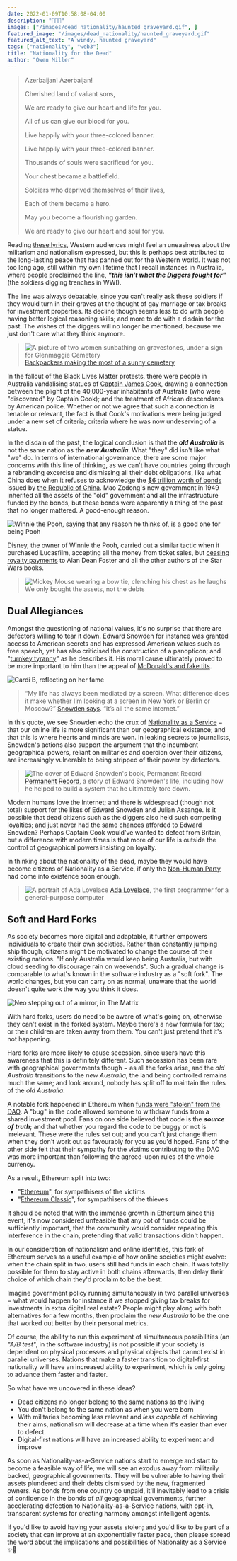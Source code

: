 ```yaml
---
date: 2022-01-09T10:58:08-04:00
description: "🎌💀🎌"
images: ["/images/dead_nationality/haunted_graveyard.gif", ]
featured_image: "/images/dead_nationality/haunted_graveyard.gif"
featured_alt_text: "A windy, haunted graveyard"
tags: ["nationality", "web3"]
title: "Nationality for the Dead"
author: "Owen Miller"
---
```

> 	Azerbaijan! Azerbaijan!
>
>	Cherished land of valiant sons,
>
>	We are ready to give our heart and life for you.
>
>	All of us can give our blood for you.
>
>	Live happily with your three-colored banner.
>
>	Live happily with your three-colored banner.
>
>	Thousands of souls were sacrificed for you.
>
>	Your chest became a battlefield.
>
>	Soldiers who deprived themselves of their lives,
>
>	Each of them became a hero.
>
>	May you become a flourishing garden.
>
>	We are ready to give our heart and soul for you.

Reading [these lyrics](https://www.azer.com/aiweb/categories/music/AudioPages/NationalAnthem/hymn_independence.html), Western audiences might feel an uneasiness about the militarism and nationalism expressed, but this is perhaps best attributed to the long-lasting peace that has panned out for the Western world. It was not too long ago, still within my own lifetime that I recall instances in Australia, where people proclaimed the line, ***"this isn't what the Diggers fought for"*** (the soldiers digging trenches in WWI).

The line was always debatable, since you can't really ask these soldiers if they would turn in their graves at the thought of gay marriage or tax breaks for investment properties. Its decline though seems less to do with people having better logical reasoning skills; and more to do with a disdain for the past. The wishes of the diggers will no longer be mentioned, because we just don't care what they think anymore.

> ![A picture of two women sunbathing on gravestones, under a sign for Glenmaggie Cemetery](/images/dead_nationality/sunbathers.jpg)
> [Backpackers making the most of a sunny cemetery](https://metro.co.uk/2015/01/04/women-spark-anger-by-sunbathing-in-bikinis-on-cemetery-graves-5008842/)

In the fallout of the Black Lives Matter protests, there were people in Australia vandalising statues of [Captain James Cook](https://en.wikipedia.org/wiki/James_Cook), drawing a connection between the plight of the 40,000-year inhabitants of Australia (who were "discovered" by Captain Cook); and the treatment of African descendants by American police. Whether or not we agree that such a connection is tenable or relevant, the fact is that Cook's motivations were being judged under a new set of criteria; criteria where he was now undeserving of a statue.

In the disdain of the past, the logical conclusion is that the ***old Australia*** is not the same nation as the ***new Australia***. What "they" did isn't like what "we" do. In terms of international governance, there are some major concerns with this line of thinking, as we can't have countries going through a rebranding excercise and dismissing all their debt obligations, like what China does when it refuses to acknowledge the [$6 trillion worth of bonds](https://www.foxbusiness.com/markets/historic-chinese-bonds-trump-leverage-beijing) issued by [the Republic of China](https://www.npr.org/transcripts/759960349). Mao Zedong's new government in 1949 inherited all the assets of the "old" government and all the infrastructure funded by the bonds, but these bonds were apparently a thing of the past that no longer mattered. A good-enough reason.

![Winnie the Pooh, saying that any reason he thinks of, is a good one for being Pooh](/images/dead_nationality/pooh_reasoning.gif)

Disney, the owner of Winnie the Pooh, carried out a similar tactic when it purchased Lucasfilm, accepting all the money from ticket sales, but [ceasing royalty payments](https://www.hollywoodreporter.com/business/business-news/star-wars-author-royalties-disney-1234951422/) to Alan Dean Foster and all the other authors of the Star Wars books.

> ![Mickey Mouse wearing a bow tie, clenching his chest as he laughs](/images/dead_nationality/mickey_laughing.gif)
> We only bought the assets, not the debts

## Dual Allegiances
Amongst the questioning of national values, it's no surprise that there are defectors willing to tear it down. Edward Snowden for instance was granted access to American secrets and has expressed American values such as free speech, yet has also criticised the construction of a panopticon; and "[turnkey tyranny](https://www.wired.com/story/after-six-years-in-exile-edward-snowden-explains-himself/)" as he describes it. His moral cause ultimately proved to be more important to him than the appeal of [McDonald's and fake tits](https://www.youtube.com/watch?v=5uPoDNEn3I0).

![Cardi B, reflecting on her fame](/images/dead_nationality/cardi_b.gif)

> “My life has always been mediated by a screen. What difference does it make whether I’m looking at a screen in New York or Berlin or Moscow?” [Snowden says](https://www.wired.com/story/after-six-years-in-exile-edward-snowden-explains-himself/). “It’s all the same internet.”

In this quote, we see Snowden echo the crux of [Nationality as a Service](../nationality_as_a_service/) − that our online life is more significant than our geographical existence; and that this is where hearts and minds are won. In leaking secrets to journalists, Snowden's actions also support the argument that the incumbent geographical powers, reliant on militaries and coercion over their citizens, are increasingly vulnerable to being stripped of their power by defectors.

> ![The cover of Edward Snowden's book, Permanent Record](/images/dead_nationality/Snowden.jpg)
> [Permanent Record](https://www.amazon.com/Permanent-Record-Edward-Snowden/dp/1250237238), a story of Edward Snowden's life, including how he helped to build a system that he ultimately tore down.

Modern humans love the Internet; and there is widespread (though not total) support for the likes of Edward Snowden and Julian Assange. Is it possible that dead citizens such as the diggers also held such competing loyalties; and just never had the same chances afforded to Edward Snowden? Perhaps Captain Cook would've wanted to defect from Britain, but a difference with modern times is that more of our life is outside the control of geographical powers insisting on loyalty.

In thinking about the nationality of the dead, maybe they would have become citizens of Nationality as a Service, if only the [Non-Human Party](/) had come into existence soon enough.
> ![A portrait of Ada Lovelace](/images/dead_nationality/Ada_Lovelace.jpg)
> [Ada Lovelace](https://en.wikipedia.org/wiki/Ada_Lovelace), the first programmer for a general-purpose computer

## Soft and Hard Forks
As society becomes more digital and adaptable, it further empowers individuals to create their own societies. Rather than constantly jumping ship though, citizens might be motivated to change the course of their existing nations. "If only Australia would keep being Australia, but with cloud seeding to discourage rain on weekends". Such a gradual change is comparable to what's known in the software industry as a "soft fork". The world changes, but you can carry on as normal, unaware that the world doesn't quite work the way you think it does.

![Neo stepping out of a mirror, in The Matrix](/images/dead_nationality/Matrix_mirror.gif)

With hard forks, users do need to be aware of what's going on, otherwise they can't exist in the forked system. Maybe there's a new formula for tax; or their children are taken away from them. You can't just pretend that it's not happening.

Hard forks are more likely to cause secession, since users have this awareness that this is definitely different. Such secession has been rare with geographical governments though − as all the forks arise, and the *old Australia* transitions to the *new Australia*, the land being controlled remains much the same; and look around, nobody has split off to maintain the rules of the *old Australia*.

A notable fork happened in Ethereum when [funds were "stolen" from the DAO](https://en.wikipedia.org/wiki/The_DAO_(organization)). A "bug" in the code allowed someone to withdraw funds from a shared investment pool. Fans on one side believed that code is the ***source of truth***; and that whether you regard the code to be buggy or not is irrelevant. These were the rules set out; and you can't just change them when they don't work out as favourably for you as you'd hoped. Fans of the other side felt that their sympathy for the victims contributing to the DAO was more important than following the agreed-upon rules of the whole currency.

As a result, Ethereum split into two:
* "[Ethereum](https://www.coingecko.com/en/coins/ethereum)", for sympathisers of the victims
* "[Ethereum Classic](https://www.coingecko.com/en/coins/ethereum-classic)", for sympathisers of the thieves

It should be noted that with the immense growth in Ethereum since this event, it's now considered unfeasible that any pot of funds could be sufficiently important, that the community would consider repeating this interference in the chain, pretending that valid transactions didn't happen.

In our consideration of nationalism and online identities, this fork of Ethereum serves as a useful example of how online societies might evolve: when the chain split in two, users still had funds in each chain. It was totally possible for them to stay active in both chains afterwards, then delay their choice of which chain they'd proclaim to be the best.

Imagine government policy running simultaneously in two parallel universes − what would happen for instance if we stopped giving tax breaks for investments in extra digital real estate? People might play along with both alternatives for a few months, then proclaim the *new Australia* to be the one that worked out better by their personal metrics.

Of course, the ability to run this experiment of simultaneous possibilities (an *"A/B test"*, in the software industry) is not possible if your society is dependent on physical processes and physical objects that cannot exist in parallel universes. Nations that make a faster transition to digital-first nationality will have an increased ability to experiment, which is only going to advance them faster and faster.


So what have we uncovered in these ideas?
* Dead citizens no longer belong to the same nations as the living
* You don't belong to the same nation as when you were born
* With militaries becoming less relevant and *less capable* of achieving their aims, nationalism will decrease at a time when it's easier than ever to defect.
* Digital-first nations will have an increased ability to experiment and improve

As soon as Nationality-as-a-Service nations start to emerge and start to become a feasible way of life, we will see an exodus away from militarily backed, geographical governments. They will be vulnerable to having their assets plundered and their debts dismissed by the new, fragmented owners. As bonds from one country go unpaid, it'll inevitably lead to a crisis of confidence in the bonds of *all* geographical governments, further accelerating defection to Nationality-as-a-Service nations, with opt-in, transparent systems for creating harmony amongst intelligent agents.

If you'd like to avoid having your assets stolen; and you'd like to be part of a society that can improve at an exponentially faster pace, then please spread the word about the implications and possibilities of Nationality as a Service ✨🔮